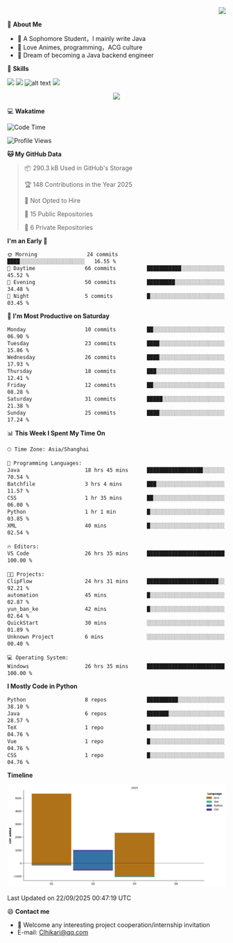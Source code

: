 <a href="#">
  <img align="right" src="https://github-readme-stats.vercel.app/api?username=Clhikari&count_private=true&show_icons=true&theme=tokyonight" />
</a>

<br>

💭 **About Me**

-  🏫 A Sophomore Student，I mainly write Java
-  🍕 Love Animes, programming，ACG culture
-  🌌 Dream of becoming a Java backend engineer

🍉 **Skills**

![](https://img.shields.io/badge/java-c47c1c)
![](https://img.shields.io/badge/-Python-3e74a2?style=flat-square&logo=Python&logoColor=fff)
![alt text](https://img.shields.io/badge/-Linux-000000?style=flat-square&logo=Linux&logoColor=fff)
![](https://img.shields.io/badge/-Docker-2496ED?style=flat-square&logo=Docker&logoColor=fff)

<p align="center">
<img src="https://profile-counter.glitch.me/Clhikari/count.svg" />
</p>

 💻 **Wakatime**
<!--START_SECTION:waka-->
![Code Time](http://img.shields.io/badge/Code%20Time-99%20hrs%2018%20mins-blue)

![Profile Views](http://img.shields.io/badge/Profile%20Views-244-blue)

**🐱 My GitHub Data** 

> 📦 290.3 kB Used in GitHub's Storage 
 > 
> 🏆 148 Contributions in the Year 2025
 > 
> 🚫 Not Opted to Hire
 > 
> 📜 15 Public Repositories 
 > 
> 🔑 6 Private Repositories 
 > 
**I'm an Early 🐤** 

```text
🌞 Morning                24 commits          ████░░░░░░░░░░░░░░░░░░░░░   16.55 % 
🌆 Daytime                66 commits          ███████████░░░░░░░░░░░░░░   45.52 % 
🌃 Evening                50 commits          █████████░░░░░░░░░░░░░░░░   34.48 % 
🌙 Night                  5 commits           █░░░░░░░░░░░░░░░░░░░░░░░░   03.45 % 
```
📅 **I'm Most Productive on Saturday** 

```text
Monday                   10 commits          ██░░░░░░░░░░░░░░░░░░░░░░░   06.90 % 
Tuesday                  23 commits          ████░░░░░░░░░░░░░░░░░░░░░   15.86 % 
Wednesday                26 commits          ████░░░░░░░░░░░░░░░░░░░░░   17.93 % 
Thursday                 18 commits          ███░░░░░░░░░░░░░░░░░░░░░░   12.41 % 
Friday                   12 commits          ██░░░░░░░░░░░░░░░░░░░░░░░   08.28 % 
Saturday                 31 commits          █████░░░░░░░░░░░░░░░░░░░░   21.38 % 
Sunday                   25 commits          ████░░░░░░░░░░░░░░░░░░░░░   17.24 % 
```


📊 **This Week I Spent My Time On** 

```text
🕑︎ Time Zone: Asia/Shanghai

💬 Programming Languages: 
Java                     18 hrs 45 mins      ██████████████████░░░░░░░   70.54 % 
Batchfile                3 hrs 4 mins        ███░░░░░░░░░░░░░░░░░░░░░░   11.57 % 
CSS                      1 hr 35 mins        ██░░░░░░░░░░░░░░░░░░░░░░░   06.00 % 
Python                   1 hr 1 min          █░░░░░░░░░░░░░░░░░░░░░░░░   03.85 % 
XML                      40 mins             █░░░░░░░░░░░░░░░░░░░░░░░░   02.54 % 

🔥 Editors: 
VS Code                  26 hrs 35 mins      █████████████████████████   100.00 % 

🐱‍💻 Projects: 
ClipFlow                 24 hrs 31 mins      ███████████████████████░░   92.21 % 
automation               45 mins             █░░░░░░░░░░░░░░░░░░░░░░░░   02.87 % 
yun_ban_ke               42 mins             █░░░░░░░░░░░░░░░░░░░░░░░░   02.64 % 
QuickStart               30 mins             ░░░░░░░░░░░░░░░░░░░░░░░░░   01.89 % 
Unknown Project          6 mins              ░░░░░░░░░░░░░░░░░░░░░░░░░   00.40 % 

💻 Operating System: 
Windows                  26 hrs 35 mins      █████████████████████████   100.00 % 
```

**I Mostly Code in Python** 

```text
Python                   8 repos             ██████████░░░░░░░░░░░░░░░   38.10 % 
Java                     6 repos             ███████░░░░░░░░░░░░░░░░░░   28.57 % 
TeX                      1 repo              █░░░░░░░░░░░░░░░░░░░░░░░░   04.76 % 
Vue                      1 repo              █░░░░░░░░░░░░░░░░░░░░░░░░   04.76 % 
CSS                      1 repo              █░░░░░░░░░░░░░░░░░░░░░░░░   04.76 % 
```



**Timeline**

![Lines of Code chart](https://raw.githubusercontent.com/Clhikari/Clhikari/main/assets/bar_graph.png)


 Last Updated on 22/09/2025 00:47:19 UTC
<!--END_SECTION:waka-->

 😄 **Contact me**
- 🚀 Welcome any interesting project cooperation/internship invitation
- E-mail: Clhikari@qq.com
